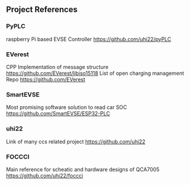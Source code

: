 <!-- List of references -->
## Project References

### PyPLC
raspberry Pi based EVSE Controller https://github.com/uhi22/pyPLC

### EVerest
CPP Implementation of message structure https://github.com/EVerest/libiso15118
List of open charging management Repo https://github.com/EVerest

### SmartEVSE
Most promising software solution to read car SOC https://github.com/SmartEVSE/ESP32-PLC

### uhi22
Link of many ccs related project https://github.com/uhi22

### FOCCCI
Main reference for scheatic and hardware designs of QCA7005 https://github.com/uhi22/foccci
